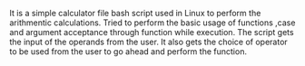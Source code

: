 It is a simple calculator file bash script used in Linux to perform the arithmentic calculations. Tried to perform the basic usage of functions ,case and argument acceptance through function while execution.
The script gets the input of the operands from the user.
It also gets the choice of operator to be used from the user to go ahead and perform the function.
